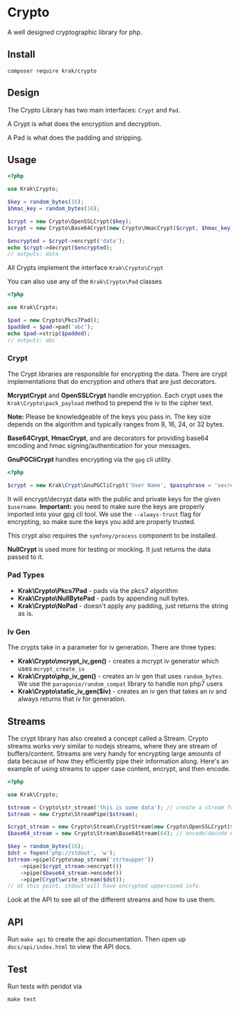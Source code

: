 # Crypto

A well designed cryptographic library for php.

## Install

```
composer require krak/crypto
```

## Design

The Crypto Library has two main interfaces: `Crypt` and `Pad`.

A Crypt is what does the encryption and decryption.

A Pad is what does the padding and stripping.

## Usage

```php
<?php

use Krak\Crypto;

$key = random_bytes(16);
$hmac_key = random_bytes(16);

$crypt = new Crypto\OpenSSLCrypt($key);
$crypt = new Crypto\Base64Crypt(new Crypto\HmacCrypt($crypt, $hmac_key));

$encrypted = $crypt->encrypt('data');
echo $crypt->decrypt($encrypted);
// outputs: data
```

All Crypts implement the interface `Krak\Crypto\Crypt`

You can also use any of the `Krak\Crypto\Pad` classes

```php
<?php

use Krak\Crypto;

$pad = new Crypto\Pkcs7Pad();
$padded = $pad->pad('abc');
echo $pad->strip($padded);
// outputs: abc
```

### Crypt

The Crypt libraries are responsible for encrypting the data. There are crypt implementations that do encryption and others that are just decorators.

**McryptCrypt** and **OpenSSLCrypt** handle encryption. Each crypt uses the `Krak\Crypto\pack_payload` method to prepend the iv to the cipher text.

**Note:** Please be knowledgeable of the keys you pass in. The key size depends on the algorithm and typically ranges from 8, 16, 24, or 32 bytes.

**Base64Crypt**, **HmacCrypt**, and are decorators for providing base64 encoding and hmac signing/authentication for your messages.

**GnuPGCliCrypt** handles encrypting via the `gpg` cli utility.

```php
<?php

$crypt = new Krak\Crypt\GnuPGCliCrypt('User Name', $passphrase = 'secret', $gpg_executable_path = 'gpg');
```

It will encrypt/decrypt data with the public and private keys for the given `$username`. **Important:** you need to make sure the keys are properly imported into your gpg cli tool. We use the `--always-trust` flag for encrypting, so make sure the keys you add are properly trusted.

This crypt also requires the `symfony/process` component to be installed.

**NullCrypt** is used more for testing or mocking. It just returns the data passed to it.

### Pad Types

- **Krak\Crypto\Pkcs7Pad** - pads via the pkcs7 algorithm
- **Krak\Crypto\NullBytePad** - pads by appending null bytes.
- **Krak\Crypto\NoPad** - doesn't apply any padding, just returns the string as is.

### Iv Gen

The crypts take in a parameter for iv generation. There are three types:

- **Krak\Crypto\mcrypt_iv_gen()** - creates a mcrypt iv generator which uses `mcrypt_create_iv`
- **Krak\Crypto\php_iv_gen()** - creates an iv gen that uses `random_bytes`. We use the `paragonie/random_compat` library to handle non php7 users
- **Krak\Crypto\static_iv_gen($iv)** - creates an iv gen that takes an iv and always returns that iv for generation.

## Streams

The crypt library has also created a concept called a Stream. Crypto streams works very similar to nodejs streams, where they are stream of buffers/content. Streams are very handy for encrypting large amounts of data because of how they efficiently pipe their information along. Here's an example of using streams to upper case content, encrypt, and then encode.

```php
<?php

use Krak\Crypto;

$stream = Crypto\str_stream('this is some data'); // create a stream from raw string.
$stream = new Crypto\StreamPipe($stream);

$crypt_stream = new Crypto\Stream\CryptStream(new Crypto\OpenSSLCrypt($key), 16); // encrypt/decrypt 16 byte chunks at a time
$base64_stream = new Crypto\Stream\Base64Stream(64); // encode/decode 64 byte chunks at a time

$key = random_bytes(16);
$dst = fopen('php://stdout', 'w');
$stream->pipe(Crypto\map_stream('strtoupper'))
    ->pipe($crypt_stream->encrypt())
    ->pipe($base64_stream->encode())
    ->pipe(Crypt\write_stream($dst));
// at this point, stdout will have encrypted uppercased info.
```

Look at the API to see all of the different streams and how to use them.

## API

Run `make api` to create the api documentation. Then open up `docs/api/index.html` to view the API docs.

## Test

Run tests with peridot via

```
make test
```
